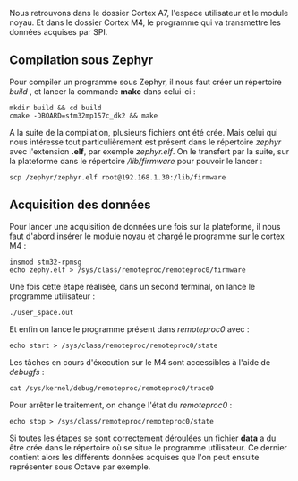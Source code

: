 
Nous retrouvons dans le dossier Cortex A7, l'espace utilisateur et le module noyau. 
Et dans le dossier Cortex M4, le programme qui va transmettre les données acquises par SPI. 

<h2>Compilation sous Zephyr</h2>

Pour compiler un programme sous Zephyr, il nous faut créer un répertoire *build* , et lancer la commande **make** dans celui-ci : 

```
mkdir build && cd build
cmake -DBOARD=stm32mp157c_dk2 && make 
```

A la suite de la compilation, plusieurs fichiers ont été crée. Mais celui qui nous intéresse tout particulièrement est présent dans le répertoire *zephyr* avec l'extension **.elf**, par exemple *zephyr.elf*. 
On le transfert par la suite, sur la plateforme dans le répertoire */lib/firmware* pour pouvoir le lancer :

```
scp /zephyr/zephyr.elf root@192.168.1.30:/lib/firmware
```

<h2>Acquisition des données</h2>
Pour lancer une acquisition de données une fois sur la plateforme, il nous faut d'abord insérer le module noyau et chargé le programme sur le cortex M4 : 

```
insmod stm32-rpmsg
echo zephy.elf > /sys/class/remoteproc/remoteproc0/firmware
```

Une fois cette étape réalisée, dans un second terminal, on lance le programme utilisateur :
```
./user_space.out
```
Et enfin on lance le programme présent dans *remoteproc0* avec : 
```
echo start > /sys/class/remoteproc/remoteproc0/state
```
Les tâches en cours d'éxecution sur le M4 sont accessibles à l'aide de *debugfs* : 
```
cat /sys/kernel/debug/remoteproc/remoteproc0/trace0
```
Pour arrêter le traitement, on change l'état du *remoteproc0* :
```
echo stop > /sys/class/remoteproc/remoteproc0/state
```
Si toutes les étapes se sont correctement déroulées un fichier **data** a du être crée dans le répertoire où se situe le programme utilisateur. Ce dernier contient alors les différents données acquises que l'on peut ensuite représenter sous Octave par exemple.
